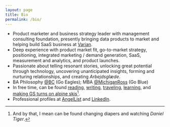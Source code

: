 ```yaml
---
layout: page
title: Bio
permalink: /bio/
---
```

- Product marketer and business strategy leader with management consulting foundation, presently bringing data products to market and helping build SaaS business at [Varian](https://varian.com/).
- Deep experience with product market fit, go-to-market strategy, positioning, integrated marketing / demand generation, SaaS, measurement and analytics, and product launches.
- Passionate about telling resonant stories, unlocking great potential through technology, uncovering unanticipated insights, forming and nurturing relationships, and creating *Arbejdsglæde*.
- BA Philosophy [@BC](https://twitter.com/bostoncollege) (Go Eagles); MBA [@MichiganRoss](https://twitter.com/michiganross) (Go Blue)
- In free time, can be found [reading](/books/), [writing](/blog/), [traveling](/travels/), [learning](/learning/), and [making GS turns on alpine skis](/skiing/)[^1].
- Professional profiles at <a href="https://angel.co/berens" target="_blank">AngelList</a> and <a href="https://linkedin.com/in/berensp" target="_blank">LinkedIn</a>.

[^1]: And by that, I mean can be found changing diapers and watching *Daniel Tiger*.